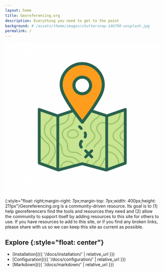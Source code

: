 ```yaml
---
layout: home
title: Georeferencing.org
description: Everything you need to get to the point
background: # /assets/theme/images/chuttersnap-146799-unsplash.jpg
permalink: /
---
```


![Georef_Logo_White.png](/assets/logos/Georef_Logo_White.png){:style="float: right;margin-right: 7px;margin-top: 7px;width: 400px;height: 211px"}Georeferencing.org is a community-driven resource. Its goal is to (1) help georeferencers find the tools and resources they need and (2) allow the community to support itself by adding resources to this site for others to use. If you have resources to add to this site, or if you find any broken links, please share with us so we can keep this site as current as possible.

## Explore {:style="float: center"}

- [Installation]({{ '/docs/installation/' | relative_url }})
- [Configuration]({{ '/docs/configuration/' | relative_url }})
- [Markdown]({{ '/docs/markdown/' | relative_url }})

